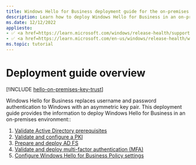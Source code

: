 ```yaml
---
title: Windows Hello for Business deployment guide for the on-premises key trust model
description: Learn how to deploy Windows Hello for Business in an on-premises, key trust model.
ms.date: 12/12/2022
appliesto: 
- ✅ <a href=https://learn.microsoft.com/windows/release-health/supported-versions-windows-client target=_blank>Windows 10 and later</a>
- ✅ <a href=https://learn.microsoft.com/en-us/windows/release-health/windows-server-release-info target=_blank>Windows Server 2016 and later</a>
ms.topic: tutorial
---
```

# Deployment guide overview

[!INCLUDE [hello-on-premises-key-trust](../../includes/hello-on-premises-key-trust.md)]

Windows Hello for Business replaces username and password authentication to Windows with an asymmetric key pair. This deployment guide provides the information to deploy Windows Hello for Business in an on-premises environment::

1. [Validate Active Directory prerequisites](hello-key-trust-validate-ad-prereq.md)
1. [Validate and configure a PKI](hello-key-trust-validate-pki.md)
1. [Prepare and deploy AD FS](hello-key-trust-adfs.md)
1. [Validate and deploy multi-factor authentication (MFA)](hello-key-trust-validate-deploy-mfa.md)
1. [Configure Windows Hello for Business Policy settings](hello-key-trust-policy-settings.md)